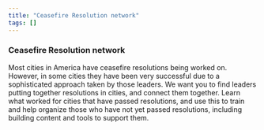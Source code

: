 ```yaml
---
title: "Ceasefire Resolution network"
tags: []
---
```


### Ceasefire Resolution network

Most cities in America have ceasefire resolutions being worked on. However, in some cities they have been very successful due to a sophisticated approach taken by those leaders. We want you to find leaders putting together resolutions in cities, and connect them together. Learn what worked for cities that have passed resolutions, and use this to train and help organize those who have not yet passed resolutions, including building content and tools to support them.
